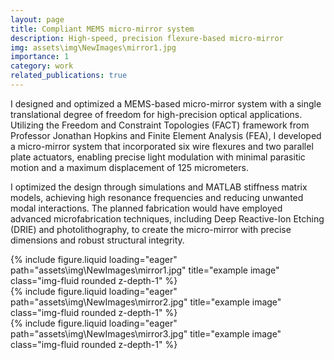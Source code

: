 ```yaml
---
layout: page
title: Compliant MEMS micro-mirror system
description: High-speed, precision flexure-based micro-mirror
img: assets\img\NewImages\mirror1.jpg
importance: 1
category: work
related_publications: true
---
```

I designed and optimized a MEMS-based micro-mirror system with a single translational degree of freedom for high-precision optical applications. Utilizing the Freedom and Constraint Topologies (FACT) framework from Professor Jonathan Hopkins and Finite Element Analysis (FEA), I developed a micro-mirror system that incorporated six wire flexures and two parallel plate actuators, enabling precise light modulation with minimal parasitic motion and a maximum displacement of 125 micrometers. 

I optimized the design through simulations and MATLAB stiffness matrix models, achieving high resonance frequencies and reducing unwanted modal interactions. The planned fabrication would have employed advanced microfabrication techniques, including Deep Reactive-Ion Etching (DRIE) and photolithography, to create the micro-mirror with precise dimensions and robust structural integrity.

<div class="row">
    <div class="col-sm mt-3 mt-md-0">
        {% include figure.liquid loading="eager" path="assets\img\NewImages\mirror1.jpg" title="example image" class="img-fluid rounded z-depth-1" %}
    </div>
    <div class="col-sm mt-3 mt-md-0">
        {% include figure.liquid loading="eager" path="assets\img\NewImages\mirror2.jpg" title="example image" class="img-fluid rounded z-depth-1" %}
    </div>
    <div class="col-sm mt-3 mt-md-0">
        {% include figure.liquid loading="eager" path="assets\img\NewImages\mirror3.jpg" title="example image" class="img-fluid rounded z-depth-1" %}
    </div>
</div>